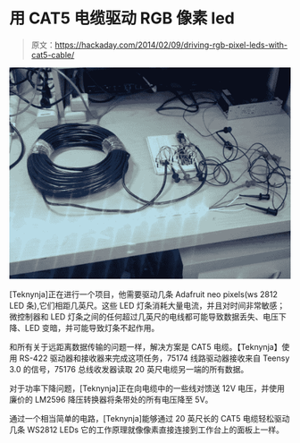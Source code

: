 # 用 CAT5 电缆驱动 RGB 像素 led

> 原文：<https://hackaday.com/2014/02/09/driving-rgb-pixel-leds-with-cat5-cable/>

![cable-test](img/ceb53e8fb8ce5db57941a7c460593f17.png)

[Teknynja]正在进行一个项目，他需要驱动几条 Adafruit neo pixels(ws 2812 LED 条),它们相距几英尺。这些 LED 灯条消耗大量电流，并且对时间非常敏感；微控制器和 LED 灯条之间的任何超过几英尺的电线都可能导致数据丢失、电压下降、LED 变暗，并可能导致灯条不起作用。

和所有关于远距离数据传输的问题一样，解决方案是 CAT5 电缆。【Teknynja】使用 RS-422 驱动器和接收器来完成这项任务，75174 线路驱动器接收来自 Teensy 3.0 的信号，75176 总线收发器读取 20 英尺电缆另一端的所有数据。

对于功率下降问题，[Teknynja]正在向电缆中的一些线对馈送 12V 电压，并使用廉价的 LM2596 降压转换器将条带处的所有电压降至 5V。

通过一个相当简单的电路，[Teknynja]能够通过 20 英尺长的 CAT5 电缆轻松驱动几条 WS2812 LEDs 它的工作原理就像像素直接连接到工作台上的面板上一样。